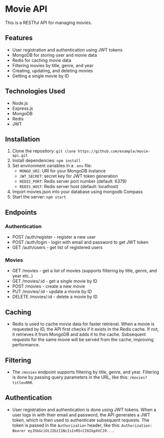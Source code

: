 # Movie API

This is a RESTful API for managing movies.

## Features

- User registration and authentication using JWT tokens
- MongoDB for storing user and movie data
- Redis for caching movie data
- Filtering movies by title, genre, and year
- Creating, updating, and deleting movies
- Getting a single movie by ID

## Technologies Used

- Node.js
- Express.js
- MongoDB
- Redis
- JWT

## Installation

1. Clone the repository: `git clone https://github.com/example/movie-api.git`
2. Install dependencies: `npm install`
3. Set environment variables in a `.env` file:
   - `MONGO_URI`: URI for your MongoDB instance
   - `JWT_SECRET`: secret key for JWT token generation
   - `REDIS_PORT`: Redis server port number (default: 6379)
   - `REDIS_HOST`: Redis server host (default: localhost)
5. Import movies.json into your database using mongodb Compass
4. Start the server: `npm start`

## Endpoints

### Authentication

- POST /auth/register - register a new user
- POST /auth/login - login with email and password to get JWT token
- GET /auth/users - get list of registered users 

### Movies

- GET /movies - get a list of movies (supports filtering by title, genre, and year etc..)
- GET /movies/:id - get a single movie by ID
- POST /movies - create a new movie
- PUT /movies/:id - update a movie by ID
- DELETE /movies/:id - delete a movie by ID

## Caching

- Redis is used to cache movie data for faster retrieval. When a movie is requested by ID, the API first checks if it exists in the Redis cache. If not, it retrieves it from MongoDB and adds it to the cache. Subsequent requests for the same movie will be served from the cache, improving performance.

## Filtering

- The `/movies` endpoint supports filtering by title, genre, and year. Filtering is done by passing query parameters in the URL, like this: `/movies?title=RRR`.

## Authentication

- User registration and authentication is done using JWT tokens. When a user logs in with their email and password, the API generates a JWT token, which is then used to authenticate subsequent requests. The token is passed in the `Authorization` header, like this: `Authorization: Bearer eyJhbGciOiJIUzI1NiIsInR5cCI6IkpXVCJ9...`.


